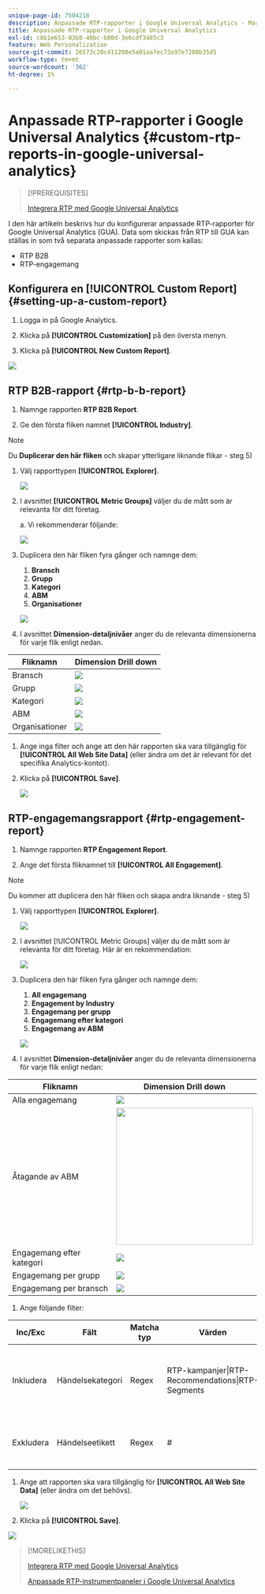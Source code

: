 ```yaml
---
unique-page-id: 7504218
description: Anpassade RTP-rapporter i Google Universal Analytics - Marketo Docs - produktdokumentation
title: Anpassade RTP-rapporter i Google Universal Analytics
exl-id: c8b1e653-03b8-48bc-b80d-3e6cdf3485c3
feature: Web Personalization
source-git-commit: 26573c20c411208e5a01aa7ec73a97e7208b35d5
workflow-type: tm+mt
source-wordcount: '362'
ht-degree: 1%

---
```


# Anpassade RTP-rapporter i Google Universal Analytics {#custom-rtp-reports-in-google-universal-analytics}

>[!PREREQUISITES]
>
>[Integrera RTP med Google Universal Analytics](/help/marketo/product-docs/web-personalization/reporting-for-web-personalization/web-analytics-integrations/integrate-rtp-with-google-universal-analytics.md)

I den här artikeln beskrivs hur du konfigurerar anpassade RTP-rapporter för Google Universal Analytics (GUA).  Data som skickas från RTP till GUA kan ställas in som två separata anpassade rapporter som kallas:

* RTP B2B
* RTP-engagemang

## Konfigurera en [!UICONTROL Custom Report] {#setting-up-a-custom-report}

1. Logga in på Google Analytics.

1. Klicka på **[!UICONTROL Customization]** på den översta menyn.

1. Klicka på **[!UICONTROL New Custom Report]**.

![](assets/image2015-3-22-16-3a10-3a48.png)

## RTP B2B-rapport {#rtp-b-b-report}

1. Namnge rapporten **RTP B2B Report**.

1. Ge den första fliken namnet **[!UICONTROL Industry]**.

>[!NOTE]
>
>Du **Duplicerar den här fliken** och skapar ytterligare liknande flikar - steg 5)

1. Välj rapporttypen **[!UICONTROL Explorer]**.

   ![](assets/image2015-3-22-16-3a15-3a25.png)

1. I avsnittet **[!UICONTROL Metric Groups]** väljer du de mått som är relevanta för ditt företag.

   a. Vi rekommenderar följande:

   ![](assets/image2015-3-22-16-3a16-3a40.png)

1. Duplicera den här fliken fyra gånger och namnge dem:

   1. **Bransch**
   1. **Grupp**
   1. **Kategori**
   1. **ABM**
   1. **Organisationer**

   ![](assets/image2015-3-22-16-3a17-3a41.png)

1. I avsnittet **Dimension-detaljnivåer** anger du de relevanta dimensionerna för varje flik enligt nedan.

<table>
 <thead>
  <tr>
   <th>
    <div>
      Fliknamn
    </div></th>
   <th>
    <div>
      Dimension Drill down
    </div></th>
  </tr>
 </thead>
 <tbody>
  <tr>
   <td>Bransch</td>
   <td><img src="assets/1.png" data-linked-resource-id="7514675" data-linked-resource-type="attachment" data-base-url="https://docs.marketo.com" data-linked-resource-container-id="7504218"></td>
  </tr>
  <tr>
   <td>Grupp</td>
   <td><img src="assets/2.png" data-linked-resource-id="7514674" data-linked-resource-type="attachment" data-base-url="https://docs.marketo.com" data-linked-resource-container-id="7504218"></td>
  </tr>
  <tr>
   <td>Kategori</td>
   <td><img src="assets/3.png" data-linked-resource-id="7514673" data-linked-resource-type="attachment" data-base-url="https://docs.marketo.com" data-linked-resource-container-id="7504218"></td>
  </tr>
  <tr>
   <td>ABM</td>
   <td><img src="assets/5.png" data-linked-resource-id="7514677" data-linked-resource-type="attachment" data-base-url="https://docs.marketo.com" data-linked-resource-container-id="7504218"></td>
  </tr>
  <tr>
   <td>Organisationer</td>
   <td><img src="assets/5.png" data-linked-resource-id="7514677" data-linked-resource-type="attachment" data-base-url="https://docs.marketo.com" data-linked-resource-container-id="7504218"></td>
  </tr>
 </tbody>
</table>

1. Ange inga filter och ange att den här rapporten ska vara tillgänglig för **[!UICONTROL All Web Site Data]** (eller ändra om det är relevant för det specifika Analytics-kontot).

1. Klicka på **[!UICONTROL Save]**.

   ![](assets/image2015-3-22-16-3a21-3a23.png)

## RTP-engagemangsrapport {#rtp-engagement-report}

1. Namnge rapporten **RTP Engagement Report**.

1. Ange det första fliknamnet till **[!UICONTROL All Engagement]**.

>[!NOTE]
>
>Du kommer att duplicera den här fliken och skapa andra liknande - steg 5)

1. Välj rapporttypen **[!UICONTROL Explorer]**.

   ![](assets/image2015-3-22-16-3a23-3a36.png)

1. I avsnittet [!UICONTROL Metric Groups] väljer du de mått som är relevanta för ditt företag. Här är en rekommendation:

   ![](assets/image2015-3-22-16-3a24-3a57.png)

1. Duplicera den här fliken fyra gånger och namnge dem:

   1. **All engagemang**
   1. **Engagement by Industry**
   1. **Engagemang per grupp**
   1. **Engagemang efter kategori**
   1. **Engagemang av ABM**

   ![](assets/image2015-3-22-16-3a26-3a21.png)

1. I avsnittet **Dimension-detaljnivåer** anger du de relevanta dimensionerna för varje flik enligt nedan:

<table>
 <thead>
  <tr>
   <th>
    <div>
      Fliknamn
    </div></th>
   <th>
    <div>
      Dimension Drill down
    </div></th>
  </tr>
 </thead>
 <tbody>
  <tr>
   <td>Alla engagemang</td>
   <td><img src="assets/a.png" data-linked-resource-id="7514683" data-linked-resource-type="attachment" data-base-url="https://docs.marketo.com" data-linked-resource-container-id="7504218"></td>
  </tr>
  <tr>
   <td>Åtagande av ABM</td>
   <td><img width="277" src="assets/4.png" data-linked-resource-id="7514678" data-linked-resource-type="attachment" data-base-url="https://docs.marketo.com" data-linked-resource-container-id="7504218"></td>
  </tr>
  <tr>
   <td>Engagemang efter kategori</td>
   <td><img src="assets/a.png" data-linked-resource-id="7514683" data-linked-resource-type="attachment" data-base-url="https://docs.marketo.com" data-linked-resource-container-id="7504218"></td>
  </tr>
  <tr>
   <td>Engagemang per grupp</td>
   <td><img src="assets/c.png" data-linked-resource-id="7514681" data-linked-resource-type="attachment" data-base-url="https://docs.marketo.com" data-linked-resource-container-id="7504218"></td>
  </tr>
  <tr>
   <td>Engagemang per bransch</td>
   <td><img src="assets/b.png" data-linked-resource-id="7514682" data-linked-resource-type="attachment" data-base-url="https://docs.marketo.com" data-linked-resource-container-id="7504218"></td>
  </tr>
 </tbody>
</table>

1. Ange följande filter:

<table>
 <thead>
  <tr>
   <th>
    <div>
      Inc/Exc
    </div></th>
   <th>
    <div>
      Fält
    </div></th>
   <th>
    <div>
      Matcha typ
    </div></th>
   <th>
    <div>
      Värden
    </div></th>
   <th colspan="1">
    <div>
      Kommentar
    </div></th>
  </tr>
 </thead>
 <tbody>
  <tr>
   <td><p>Inkludera</p></td>
   <td><p><span class="uicontrol">Händelsekategori</span></p></td>
   <td>Regex</td>
   <td>RTP-kampanjer|RTP-Recommendations|RTP-Segments</td>
   <td colspan="1">Filtrerar alla andra anpassade händelser som inte är relaterade till RTP</td>
  </tr>
  <tr>
   <td>Exkludera</td>
   <td><span class="uicontrol">Händelseetikett</span></td>
   <td>Regex</td>
   <td>#</td>
   <td colspan="1">Gör att du kan filtrera från din rapportkampanj med # i kampanjnamnet</td>
  </tr>
 </tbody>
</table>

1. Ange att rapporten ska vara tillgänglig för **[!UICONTROL All Web Site Data]** (eller ändra om det behövs).

   ![](assets/image2015-3-22-16-3a29-3a5.png)

1. Klicka på **[!UICONTROL Save]**.

![](assets/image2015-3-22-16-3a30-3a0.png)

>[!MORELIKETHIS]
>
>[Integrera RTP med Google Universal Analytics](/help/marketo/product-docs/web-personalization/reporting-for-web-personalization/web-analytics-integrations/integrate-rtp-with-google-universal-analytics.md)
>
>[Anpassade RTP-instrumentpaneler i Google Universal Analytics](/help/marketo/product-docs/web-personalization/reporting-for-web-personalization/web-analytics-integrations/custom-rtp-dashboards-in-google-universal-analytics.md)
